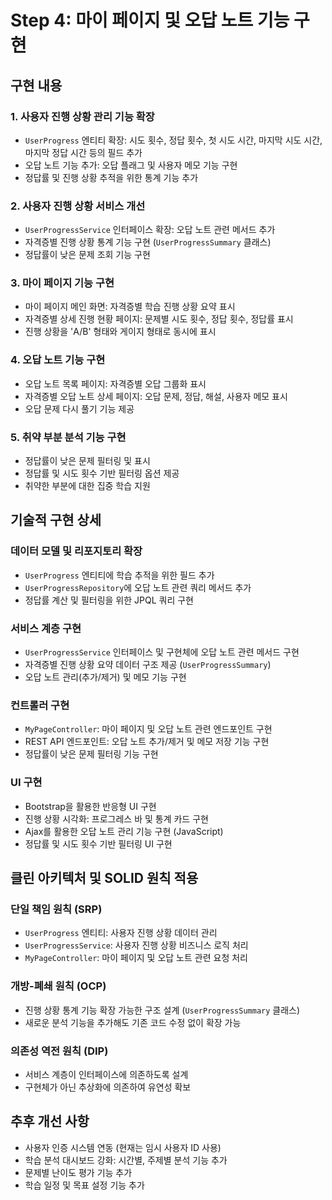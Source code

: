 # Step 4: 마이 페이지 및 오답 노트 기능 구현

## 구현 내용

### 1. 사용자 진행 상황 관리 기능 확장
- `UserProgress` 엔티티 확장: 시도 횟수, 정답 횟수, 첫 시도 시간, 마지막 시도 시간, 마지막 정답 시간 등의 필드 추가
- 오답 노트 기능 추가: 오답 플래그 및 사용자 메모 기능 구현
- 정답률 및 진행 상황 추적을 위한 통계 기능 추가

### 2. 사용자 진행 상황 서비스 개선
- `UserProgressService` 인터페이스 확장: 오답 노트 관련 메서드 추가
- 자격증별 진행 상황 통계 기능 구현 (`UserProgressSummary` 클래스)
- 정답률이 낮은 문제 조회 기능 구현

### 3. 마이 페이지 기능 구현
- 마이 페이지 메인 화면: 자격증별 학습 진행 상황 요약 표시
- 자격증별 상세 진행 현황 페이지: 문제별 시도 횟수, 정답 횟수, 정답률 표시
- 진행 상황을 'A/B' 형태와 게이지 형태로 동시에 표시

### 4. 오답 노트 기능 구현
- 오답 노트 목록 페이지: 자격증별 오답 그룹화 표시
- 자격증별 오답 노트 상세 페이지: 오답 문제, 정답, 해설, 사용자 메모 표시
- 오답 문제 다시 풀기 기능 제공

### 5. 취약 부분 분석 기능 구현
- 정답률이 낮은 문제 필터링 및 표시
- 정답률 및 시도 횟수 기반 필터링 옵션 제공
- 취약한 부분에 대한 집중 학습 지원

## 기술적 구현 상세

### 데이터 모델 및 리포지토리 확장
- `UserProgress` 엔티티에 학습 추적을 위한 필드 추가
- `UserProgressRepository`에 오답 노트 관련 쿼리 메서드 추가
- 정답률 계산 및 필터링을 위한 JPQL 쿼리 구현

### 서비스 계층 구현
- `UserProgressService` 인터페이스 및 구현체에 오답 노트 관련 메서드 구현
- 자격증별 진행 상황 요약 데이터 구조 제공 (`UserProgressSummary`)
- 오답 노트 관리(추가/제거) 및 메모 기능 구현

### 컨트롤러 구현
- `MyPageController`: 마이 페이지 및 오답 노트 관련 엔드포인트 구현
- REST API 엔드포인트: 오답 노트 추가/제거 및 메모 저장 기능 구현
- 정답률이 낮은 문제 필터링 기능 구현

### UI 구현
- Bootstrap을 활용한 반응형 UI 구현
- 진행 상황 시각화: 프로그레스 바 및 통계 카드 구현
- Ajax를 활용한 오답 노트 관리 기능 구현 (JavaScript)
- 정답률 및 시도 횟수 기반 필터링 UI 구현

## 클린 아키텍처 및 SOLID 원칙 적용

### 단일 책임 원칙 (SRP)
- `UserProgress` 엔티티: 사용자 진행 상황 데이터 관리
- `UserProgressService`: 사용자 진행 상황 비즈니스 로직 처리
- `MyPageController`: 마이 페이지 및 오답 노트 관련 요청 처리

### 개방-폐쇄 원칙 (OCP)
- 진행 상황 통계 기능 확장 가능한 구조 설계 (`UserProgressSummary` 클래스)
- 새로운 분석 기능을 추가해도 기존 코드 수정 없이 확장 가능

### 의존성 역전 원칙 (DIP)
- 서비스 계층이 인터페이스에 의존하도록 설계 
- 구현체가 아닌 추상화에 의존하여 유연성 확보

## 추후 개선 사항
- 사용자 인증 시스템 연동 (현재는 임시 사용자 ID 사용)
- 학습 분석 대시보드 강화: 시간별, 주제별 분석 기능 추가
- 문제별 난이도 평가 기능 추가
- 학습 일정 및 목표 설정 기능 추가 